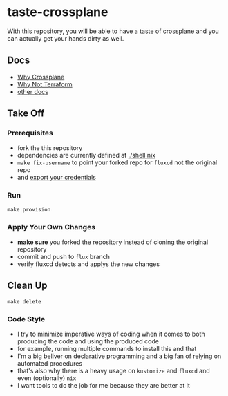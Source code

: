 # taste-crossplane

With this repository, you will be able to have a taste of crossplane and you can actually get your hands dirty as well.

## Docs

- [Why Crossplane](./docs/why-crossplane.md)
- [Why Not Terraform](./docs/why-not-terraform.md)
- [other docs](./docs)

## Take Off

### Prerequisites

- fork the this repository
- dependencies are currently defined at [./shell.nix](./shell.nix)
- `make fix-username` to point your forked repo for `fluxcd` not the original repo
- and [export your credentials](https://fluxcd.io/docs/get-started/#export-your-credentials)

### Run

`make provision`

### Apply Your Own Changes
- **make sure** you forked the repository instead of cloning the original repository
- commit and push to `flux` branch
-	verify fluxcd detects and applys the new changes

## Clean Up
`make delete`

### Code Style

- I try to minimize imperative ways of coding when it comes to both producing the code and using the produced code
- for example, running multiple commands to install this and that
- I'm a big beliver on declarative programming and a big fan of relying on automated procedures
- that's also why there is a heavy usage on `kustomize` and `fluxcd` and even (optionally) `nix`
- I want tools to do the job for me because they are better at it
